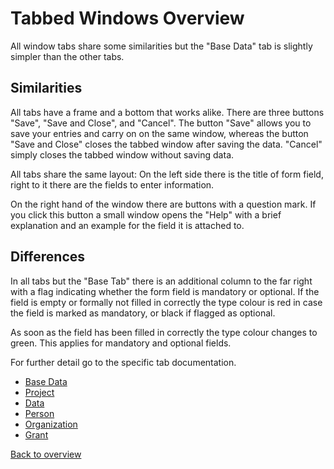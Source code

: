 # Tabbed Windows Overview

All window tabs share some similarities but the "Base Data" tab is slightly
simpler than the other tabs.

## Similarities

All tabs have a frame and a bottom that works alike. There are three buttons 
"Save", "Save and Close", and "Cancel".
The button "Save" allows you to save your entries and carry on on the same 
window, whereas the button "Save and Close" closes the tabbed window after 
saving the data. "Cancel" simply closes the tabbed window without saving data.

All tabs share the same layout: On the left side there is the title of form 
field, right to it there are the fields to enter information.

On the right hand of the window there are buttons with a question mark. If you
click this button a small window opens the "Help" with a brief explanation and an example 
for the field it is attached to.

## Differences

In all tabs but the "Base Tab" there is an additional column to the far right 
with a flag indicating whether the form field is mandatory or optional. If the 
field is empty or formally not filled in correctly the type colour is red in 
case the field is marked as mandatory, or black if flagged as optional.

As soon as the field has been filled in correctly the type colour changes to
green. This applies for mandatory and optional fields.

For further detail go to the specific tab documentation.

- [Base Data](basedata.md)
- [Project](project.md)
- [Data](data.md)
- [Person](person.md)
- [Organization](organization.md)
- [Grant](grant.md)




[Back to overview](overview.md)
